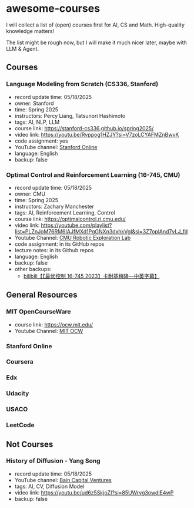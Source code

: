 # awesome-courses
I will collect a list of (open) courses first for AI, CS and Math. High-quality knowledge matters!

The list might be rough now, but I will make it much nicer later, maybe with LLM & Agent.

## Courses

### Language Modeling from Scratch (CS336, Stanford)
* record update time: 05/18/2025
* owner: Stanford
* time: Spring 2025
* instructors: Percy Liang, Tatsunori Hashimoto
* tags: AI, NLP, LLM
* course link: https://stanford-cs336.github.io/spring2025/
* video link: https://youtu.be/Rvppog1HZJY?si=V7zoLCYAFMZnBwvK
* code assignment: yes
* YouTube channel: [Stanford Online](https://www.youtube.com/@stanfordonline)
* language: English
* backup: false


### Optimal Control and Reinforcement Learning (16-745, CMU)
* record update time: 05/18/2025
* owner: CMU
* time: Spring 2025
* instructors: Zachary Manchester
* tags: AI, Reinforcement Learning, Control
* course link: https://optimalcontrol.ri.cmu.edu/
* video link: https://youtube.com/playlist?list=PLZnJoM76RM6IAJfMXd1PgGNXn3dxhkVgI&si=3Z7oplAnd7vLJ_fd
* Youtube Channel: [CMU Robotic Exploration Lab](https://www.youtube.com/@roboticexplorationlab3724)
* code assignment: in its GitHub repos
* lecture notes: in its Github repos
* language: English
* backup: false
* other backups:
  * [bilibili【【最优控制 16-745 2023】卡耐基梅隆—中英字幕】](https://www.bilibili.com/video/BV1AezYYTE27/?share_source=copy_web&vd_source=f99e4e654091d7d51f2fa3c419e82280)
 
## General Resources
### MIT OpenCourseWare
* course link: https://ocw.mit.edu/
* Youtube Channel: [MIT OCW](https://www.youtube.com/mitocw)

### Stanford Online
### Coursera
### Edx
### Udacity
### USACO
### LeetCode

## Not Courses

### History of Diffusion - Yang Song
* record update time: 05/18/2025
* YouTube channel: [Bain Capital Ventures](https://www.youtube.com/@BainCapitalVentures)
* tags: AI, CV, Diffusion Model
* video link: https://youtu.be/ud6z5SkjoZI?si=85UWrvg3owdIE4wP
* backup: false
